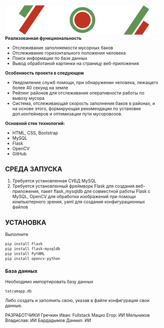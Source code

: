 ![Logo](https://github.com/Yokomide/TatCamAI/raw/main/logo_large.png)
__Реализованная функциональность__
- Отслеживание заполняемости мусорных баков
- Отслеживание горизонтального положения человека
- Поиск информации по базе данных
- Вывод обработаной картинки на страницу веб-приложения

__Особенность проекта в следующем__
- Уведомление служб помощи, при обнаружении человека, лежащего более 40 секунд на земле
- Рейтинг районов для отслеживания оперативности работы по вывозу мусора
- Система, отслеживающая скорость заполнения баков в районах, и на основе этого, формирующая рекомендации по установке доп.контейнеров и оптимизации пути мусоровозов.

__Основной стек технологий:__

- HTML, CSS, Bootstrap
- MySQL
- Flask
- OpenCV
- GitHub

## СРЕДА ЗАПУСКА
1. Требуется установленная СУБД MySQL
2. Требуется установленный фреймворк Flask для создания веб-приложения, пакет flask_mysqldb для совместной работы Flask с MySQL, OpenCV для обработки изображений при помощи компьютерного зрения, yaml для создания конфигурационных файлов

## УСТАНОВКА

Выполните

```
pip install Flask
pip install flask-mysqldb
pip install PyYAML
pip install opencv-python
```

### База данных
Необходимо импортировать базу данных 
```
tatcamapp.db
```
Либо создать и заполнить свою, указав в файле конфигурации свои данные.



РАЗРАБОТЧИКИ
Гречкин Иван: Fullstack
Мацко Егор: ИИ
Мельников Владислав: ИИ
Бардадымов Даниил: ИИ
